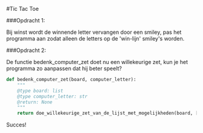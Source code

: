 
#Tic Tac Toe

###Opdracht 1:

Bij winst wordt de winnende letter vervangen door een smiley, pas het programma aan zodat alleen de letters op de 'win-lijn' smiley's worden.



###Opdracht 2:

De functie bedenk_computer_zet doet nu een willekeurige zet, kun je het programma zo aanpassen dat hij beter speelt? 
```python
def bedenk_computer_zet(board, computer_letter):
    """
    @type board: list
    @type computer_letter: str
    @return: None
    """
    return doe_willekeurige_zet_van_de_lijst_met_mogelijkheden(board, [1, 2, 3, 4, 5, 6, 7, 8, 9])
```

Succes!
